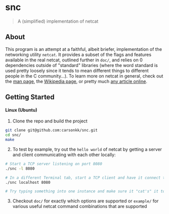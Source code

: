 # snc
> A (simplified) implementation of netcat

## About

This program is an attempt at a faithful, albeit briefer, implementation of the networking utility `netcat`. It provides a subset of the flags and features available in the real netcat, outlined further in `doc/`, and relies on 0 dependencies outside of "standard" libraries (where the word standard is used pretty loosely since it tends to mean different things to different people in the C community...). To learn more on netcat in general, check out the [man page](https://man.openbsd.org/nc), the [Wikipedia page](https://en.wikipedia.org/wiki/Netcat), or pretty much [any article online](https://www.google.com/search?q=netcat).

## Getting Started

#### Linux (Ubuntu)

1. Clone the repo and build the project
```bash
git clone git@github.com:carsonkk/snc.git
cd snc/
make
```
2. To test by example, try out the `hello world` of netcat by getting a server and client communicating with each other locally:
```bash
# Start a TCP server listening on port 8080
./snc -l 8080

# In a different Terminal tab, start a TCP client and have it connect to port 8080 on localhost
./snc localhost 8080

# Try typing something into one instance and make sure it "cat's" it to the other
```
3. Checkout `doc/` for exactly which options are supported or `example/` for various useful netcat command combinations that are supported
